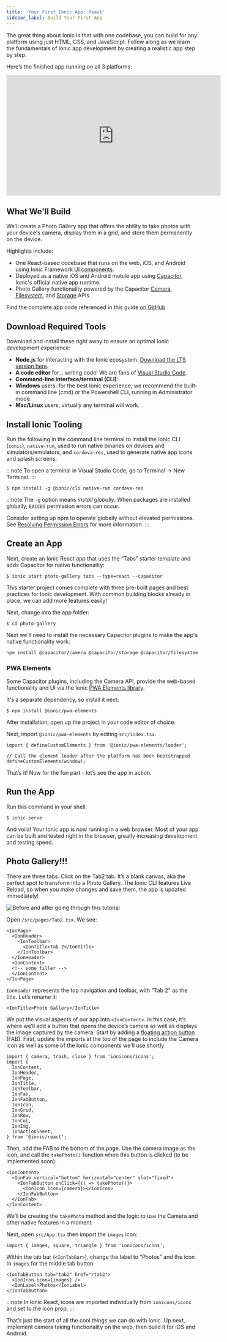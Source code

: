 ```yaml
---
title: 'Your First Ionic App: React'
sidebar_label: Build Your First App
---
```


<head>
  <title>React Apps | Build Your First Ionic Framework React Application</title>
  <meta
    name="description"
    content="Build your first Ionic React App. With one codebase, you can build an Ionic Framework application for any platform using just HTML, CSS, and JavaScript."
  />
</head>

The great thing about Ionic is that with one codebase, you can build for any platform using just HTML, CSS, and JavaScript. Follow along as we learn the fundamentals of Ionic app development by creating a realistic app step by step.

Here’s the finished app running on all 3 platforms:

<iframe
  width="560"
  height="315"
  src="https://www.youtube.com/embed/0ASQ13Y1Rk4"
  frameborder="0"
  allow="accelerometer; autoplay; encrypted-media; gyroscope; picture-in-picture"
  allowfullscreen
></iframe>

## What We'll Build

We'll create a Photo Gallery app that offers the ability to take photos with your device's camera, display them in a grid, and store them permanently on the device.

Highlights include:

- One React-based codebase that runs on the web, iOS, and Android using Ionic Framework [UI components](https://ionicframework.com/docs/components).
- Deployed as a native iOS and Android mobile app using [Capacitor](https://capacitor.ionicframework.com), Ionic's official native app runtime.
- Photo Gallery functionality powered by the Capacitor [Camera](https://capacitor.ionicframework.com/docs/apis/camera), [Filesystem](https://capacitor.ionicframework.com/docs/apis/filesystem), and [Storage](https://capacitor.ionicframework.com/docs/apis/storage) APIs.

Find the complete app code referenced in this guide [on GitHub](https://github.com/ionic-team/photo-gallery-capacitor-react).

## Download Required Tools

Download and install these right away to ensure an optimal Ionic development experience:

- <strong>Node.js</strong> for interacting with the Ionic ecosystem. [Download the LTS version here](https://nodejs.org/en/).
- <strong>A code editor</strong> for... writing code! We are fans of [Visual Studio Code](https://code.visualstudio.com/).
- <strong>Command-line interface/terminal (CLI)</strong>:
- <strong>Windows</strong> users: for the best Ionic experience, we recommend the built-in command line (cmd) or the Powershell
  CLI, running in Administrator mode.
- <strong>Mac/Linux</strong> users, virtually any terminal will work.

## Install Ionic Tooling

Run the following in the command line terminal to install the Ionic CLI (`ionic`), `native-run`, used to run native binaries on devices and simulators/emulators, and `cordova-res`, used to generate native app icons and splash screens:

:::note
To open a terminal in Visual Studio Code, go to Terminal -> New Terminal.
:::

```shell
$ npm install -g @ionic/cli native-run cordova-res
```

:::note
The `-g` option means _install globally_. When packages are installed globally, `EACCES` permission errors can occur.

Consider setting up npm to operate globally without elevated permissions. See [Resolving Permission Errors](../developing/tips.md#resolving-permission-errors) for more information.
:::

## Create an App

Next, create an Ionic React app that uses the “Tabs” starter template and adds Capacitor for native functionality:

```shell
$ ionic start photo-gallery tabs --type=react --capacitor
```

This starter project comes complete with three pre-built pages and best practices for Ionic development. With common building blocks already in place, we can add more features easily!

Next, change into the app folder:

```shell
$ cd photo-gallery
```

Next we'll need to install the necessary Capacitor plugins to make the app's native functionality work:

```shell
npm install @capacitor/camera @capacitor/storage @capacitor/filesystem
```

### PWA Elements

Some Capacitor plugins, including the Camera API, provide the web-based functionality and UI via the Ionic [PWA Elements library](https://github.com/ionic-team/pwa-elements).

It's a separate dependency, so install it next:

```shell
$ npm install @ionic/pwa-elements
```

After installation, open up the project in your code editor of choice.

Next, import `@ionic/pwa-elements` by editing `src/index.tsx`.

```tsx
import { defineCustomElements } from '@ionic/pwa-elements/loader';

// Call the element loader after the platform has been bootstrapped
defineCustomElements(window);
```

That’s it! Now for the fun part - let’s see the app in action.

## Run the App

Run this command in your shell:

```shell
$ ionic serve
```

And voilà! Your Ionic app is now running in a web browser. Most of your app can be built and tested right in the browser, greatly increasing development and testing speed.

## Photo Gallery!!!

There are three tabs. Click on the Tab2 tab. It’s a blank canvas, aka the perfect spot to transform into a Photo Gallery. The Ionic CLI features Live Reload, so when you make changes and save them, the app is updated immediately!

![Before and after going through this tutorial](/img/guides/react/first-app/live-reload.gif)

Open `/src/pages/Tab2.tsx`. We see:

```tsx
<IonPage>
  <IonHeader>
    <IonToolbar>
      <IonTitle>Tab 2</IonTitle>
    </IonToolbar>
  </IonHeader>
  <IonContent>
  <!-- some filler -->
  </IonContent>
</IonPage>
```

`IonHeader` represents the top navigation and toolbar, with "Tab 2" as the title. Let’s rename it:

```tsx
<IonTitle>Photo Gallery</IonTitle>
```

We put the visual aspects of our app into `<IonContent>`. In this case, it’s where we’ll add a button that opens the device’s camera as well as displays the image captured by the camera. Start by adding a [floating action button](https://ionicframework.com/docs/api/fab) (FAB). First, update the imports at the top of the page to include the Camera icon as well as some of the Ionic components we'll use shortly:

```tsx
import { camera, trash, close } from 'ionicons/icons';
import {
  IonContent,
  IonHeader,
  IonPage,
  IonTitle,
  IonToolbar,
  IonFab,
  IonFabButton,
  IonIcon,
  IonGrid,
  IonRow,
  IonCol,
  IonImg,
  IonActionSheet,
} from '@ionic/react';
```

Then, add the FAB to the bottom of the page. Use the camera image as the icon, and call the `takePhoto()` function when this button is clicked (to be implemented soon):

```tsx
<IonContent>
  <IonFab vertical="bottom" horizontal="center" slot="fixed">
    <IonFabButton onClick={() => takePhoto()}>
      <IonIcon icon={camera}></IonIcon>
    </IonFabButton>
  </IonFab>
</IonContent>
```

We’ll be creating the `takePhoto` method and the logic to use the Camera and other native features in a moment.

Next, open `src/App.tsx` then import the `images` icon:

```tsx
import { images, square, triangle } from 'ionicons/icons';
```

Within the tab bar (`<IonTabBar>`), change the label to “Photos” and the icon to `images` for the middle tab button:

```tsx
<IonTabButton tab="tab2" href="/tab2">
  <IonIcon icon={images} />
  <IonLabel>Photos</IonLabel>
</IonTabButton>
```

:::note
In Ionic React, icons are imported individually from `ionicons/icons` and set to the icon prop.
:::

That’s just the start of all the cool things we can do with Ionic. Up next, implement camera taking functionality on the web, then build it for iOS and Android.

